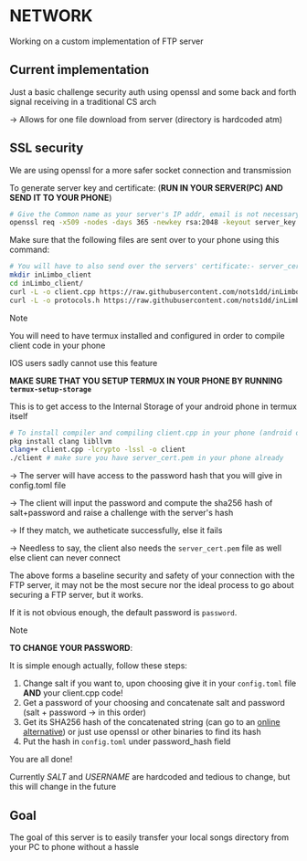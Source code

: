 # NETWORK

Working on a custom implementation of FTP server

## Current implementation

Just a basic challenge security auth using openssl and some back and forth signal receiving in a traditional CS arch

-> Allows for one file download from server (directory is hardcoded atm)

## SSL security

We are using openssl for a more safer socket connection and transmission

To generate server key and certificate: (**RUN IN YOUR SERVER(PC) AND SEND IT TO YOUR PHONE**)

```bash
# Give the Common name as your server's IP addr, email is not necessary
openssl req -x509 -nodes -days 365 -newkey rsa:2048 -keyout server_key.pem -out server_cert.pem
```

Make sure that the following files are sent over to your phone using this command:

```bash
# You will have to also send over the servers' certificate:- server_cert.pem file to your phone
mkdir inLimbo_client
cd inLimbo_client/
curl -L -o client.cpp https://raw.githubusercontent.com/nots1dd/inLimbo/main/src/network/client.cpp
curl -L -o protocols.h https://raw.githubusercontent.com/nots1dd/inLimbo/main/src/network/protocols.h
```

> [!NOTE]
> 
> You will need to have termux installed and configured in order to compile client code in your phone
> 
> IOS users sadly cannot use this feature
> 
> **MAKE SURE THAT YOU SETUP TERMUX IN YOUR PHONE BY RUNNING `termux-setup-storage`**
> 
> This is to get access to the Internal Storage of your android phone in termux itself
> 
> ```bash
> # To install compiler and compiling client.cpp in your phone (android only)
> pkg install clang libllvm
> clang++ client.cpp -lcrypto -lssl -o client
> ./client # make sure you have server_cert.pem in your phone already
> ```
> 

-> The server will have access to the password hash that you will give in config.toml file

-> The client will input the password and compute the sha256 hash of salt+password and raise a challenge with the server's hash 

-> If they match, we autheticate successfully, else it fails 

-> Needless to say, the client also needs the `server_cert.pem` file as well else client can never connect

The above forms a baseline security and safety of your connection with the FTP server, it may not be the most secure nor the ideal process to go about securing a FTP server, but it works.

If it is not obvious enough, the default password is `password`.

> [!NOTE]
> 
> **TO CHANGE YOUR PASSWORD**:
> 
> It is simple enough actually, follow these steps:
> 
> 1. Change salt if you want to, upon choosing give it in your `config.toml` file **AND** your client.cpp code! 
> 2. Get a password of your choosing and concatenate salt and password (salt + password -> in this order)
> 3. Get its SHA256 hash of the concatenated string (can go to an [online alternative](https://emn178.github.io/online-tools/sha256.html)) or just use openssl or other binaries to find its hash 
> 4. Put the hash in `config.toml` under password_hash field
> 
> You are all done!
> 

Currently *SALT* and *USERNAME* are hardcoded and tedious to change, but this will change in the future

## Goal

The goal of this server is to easily transfer your local songs directory from your PC to phone without a hassle

